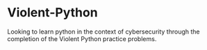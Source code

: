 # Violent-Python
Looking to learn python in the context of cybersecurity through the completion of the Violent Python practice problems. 
